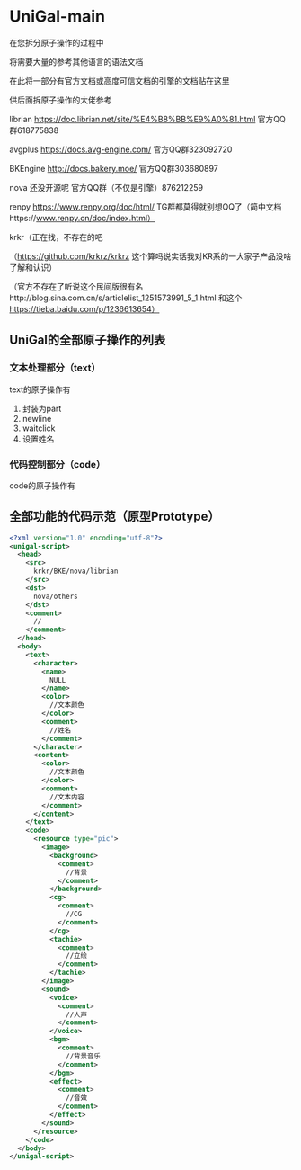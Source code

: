 # UniGal-main



在您拆分原子操作的过程中

将需要大量的参考其他语言的语法文档

在此将一部分有官方文档或高度可信文档的引擎的文档贴在这里

供后面拆原子操作的大佬参考

librian https://doc.librian.net/site/%E4%B8%BB%E9%A0%81.html 官方QQ群618775838

avgplus https://docs.avg-engine.com/ 官方QQ群323092720

BKEngine http://docs.bakery.moe/ 官方QQ群303680897

nova 还没开源呢 官方QQ群（不仅是引擎）876212259

renpy https://www.renpy.org/doc/html/ TG群都莫得就别想QQ了（简中文档https://www.renpy.cn/doc/index.html）

krkr（正在找，不存在的吧

（https://github.com/krkrz/krkrz  这个算吗说实话我对KR系的一大家子产品没啥了解和认识）

（官方不存在了听说这个民间版很有名http://blog.sina.com.cn/s/articlelist_1251573991_5_1.html 和这个 https://tieba.baidu.com/p/1236613654）





## UniGal的全部原子操作的列表

### 文本处理部分（text）

text的原子操作有

1. 封装为part
2. newline
3. waitclick
4. 设置姓名

### 代码控制部分（code）

code的原子操作有



## 全部功能的代码示范（原型Prototype）

```XML
<?xml version="1.0" encoding="utf-8"?>
<unigal-script>
  <head>
    <src>
      krkr/BKE/nova/librian
    </src>
    <dst>
      nova/others
    </dst>
    <comment>
      //
    </comment>
  </head>
  <body>
    <text>
      <character>
	  	<name>
          NULL
        </name>
	    <color>
          //文本颜色
        </color>
        <comment>
          //姓名
        </comment>
      </character>
      <content>
	  	<color>
          //文本颜色
        </color>
        <comment>
          //文本内容
        </comment>
      </content>
    </text>
    <code>
      <resource type="pic">
        <image>
          <background>
            <comment>
              //背景
            </comment>
          </background>
          <cg>
            <comment>
              //CG
            </comment>
          </cg>
          <tachie>
            <comment>
              //立绘
            </comment>
          </tachie>
        </image>
        <sound>
          <voice>
            <comment>
              //人声
            </comment>
          </voice>
          <bgm>
            <comment>
              //背景音乐
            </comment>
          </bgm>
          <effect>
            <comment>
              //音效
            </comment>
          </effect>
        </sound>
      </resource>
    </code>
  </body>
</unigal-script>
```

